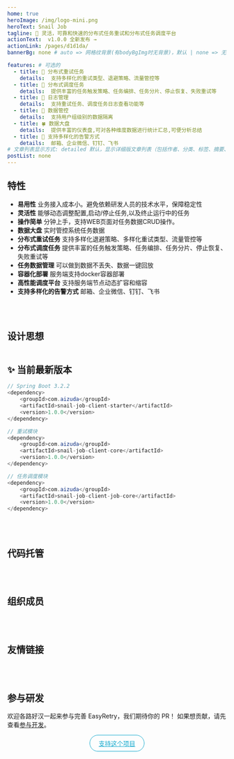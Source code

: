 ```yaml
---
home: true
heroImage: /img/logo-mini.png
heroText: Snail Job
tagline: 🚀 灵活，可靠和快速的分布式任务重试和分布式任务调度平台
actionText:  ️v1.0.0 全新发布 →
actionLink: /pages/d1d1da/
bannerBg: none # auto => 网格纹背景(有bodyBgImg时无背景)，默认 | none => 无 | '大图地址' | background: 自定义背景样式       提示：如发现文本颜色不适应你的背景时可以到palette.styl修改$bannerTextColor变量

features: # 可选的
  - title: 🌸 分布式重试任务
    details:  支持多样化的重试类型、退避策略、流量管控等
  - title: 🌼 分布式调度任务
    details:  提供丰富的任务触发策略、任务编排、任务分片、停止恢复、失败重试等
  - title: 🌹 日志管理
    details:  支持重试任务、调度任务日志查看功能等
  - title: 🌻 数据管控
    details:  支持用户组级别的数据隔离
  - title: 🍀 数据大盘
    details:  提供丰富的仪表盘,可对各种维度数据进行统计汇总,可便分析总结
  - title: 🌺 支持多样化的告警方式
    details:  邮箱、企业微信、钉钉、飞书
# 文章列表显示方式: detailed 默认，显示详细版文章列表（包括作者、分类、标签、摘要、分页等）| simple => 显示简约版文章列表（仅标题和日期）| none 不显示文章列表
postList: none
---
```

## <EasyRetryIcon iconType='icon-gengxintexing' /> 特性

* **易用性**
  业务接入成本小。避免依赖研发人员的技术水平，保障稳定性
* **灵活性**
  能够动态调整配置,启动/停止任务,以及终止运行中的任务
* **操作简单**
  分钟上手，支持WEB页面对任务数据CRUD操作。
* **数据大盘**
  实时管控系统任务数据
* **分布式重试任务**
  支持多样化退避策略、多样化重试类型、流量管控等
* **分布式调度任务**
  提供丰富的任务触发策略、任务编排、任务分片、停止恢复、失败重试等
* **任务数据管理**
  可以做到数据不丢失、数据一键回放
* **容器化部署**
  服务端支持docker容器部署
* **高性能调度平台**
  支持服务端节点动态扩容和缩容
* **支持多样化的告警方式**
  邮箱、企业微信、钉钉、飞书

<Notice />
<br/>
<br/>

## <EasyRetryIcon iconType='icon-jiagoutu' /> 设计思想

[//]: # (### 系统架构图)

[//]: # ()
[//]: # (<img :src="$withBase&#40;'/img/系统架构图- 2.0.png'&#41;" class="no-zoom" style="zoom: 100%;">)

[//]: # (### 系统功能架构图)
<img :src="$withBase('/img/系统功能架构图-v2.4.0.png')" class="no-zoom" style="zoom: 100%;">


## ✨ 当前最新版本
```java
// Spring Boot 3.2.2
<dependency>
    <groupId>com.aizuda</groupId>
    <artifactId>snail-job-client-starter</artifactId>
    <version>1.0.0</version>
</dependency>

// 重试模块
<dependency>
    <groupId>com.aizuda</groupId>
    <artifactId>snail-job-client-core</artifactId>
    <version>1.0.0</version>
</dependency>

// 任务调度模块
<dependency>
    <groupId>com.aizuda</groupId>
    <artifactId>snail-job-client-job-core</artifactId>
    <version>1.0.0</version>
</dependency>
```
<br/>
<br/>

## <EasyRetryIcon iconType='icon-codelibrary-fill' /> 代码托管
<CodeHosting />

<br/>
<br/>

## <EasyRetryIcon iconType='icon-zuzhichengyuan' /> 组织成员
<Member />

<br/>
<br/>

## <EasyRetryIcon iconType='icon-youqinglianjie' />  友情链接
<FriendlyLinks />

<br/>
<br/>

## <EasyRetryIcon iconType='icon-canyuzhe_canyuzhe' /> 参与研发
欢迎各路好汉一起来参与完善 EasyRetry，我们期待你的 PR！
如果想贡献，请先查看[参与开发](/pages/5f5ef1/)。

<p align="center">
  <a class="become-sponsor" href="/pages/793dcb/">支持这个项目</a>
</p>

<style>
.become-sponsor {
  padding: 8px 20px;
  display: inline-block;
  color: #11a8cd;
  border-radius: 30px;
  box-sizing: border-box;
  border: 1px solid #11a8cd;
}
</style>

<br/>

<!-- AD -->
<div class="wwads-cn wwads-horizontal page-wwads" data-id="136"></div>
<style>
  .page-wwads{
    width:100%!important;
    min-height: 0;
    margin: 0;
  }
  .page-wwads .wwads-img img{
    width:80px!important;
  }
  .page-wwads .wwads-poweredby{
    width: 40px;
    position: absolute;
    right: 25px;
    bottom: 3px;
  }
  .wwads-content .wwads-text, .page-wwads .wwads-text{
    height: 100%;
    padding-top: 5px;
    display: block;
  }
</style>
